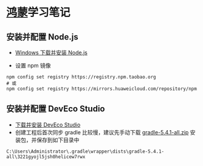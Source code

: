# [鸿蒙](https://developer.harmonyos.com/cn/documentation)学习笔记

## 安装并配置 Node.js

- [Windows 下载并安装 Node.js](https://developer.harmonyos.com/cn/develop/deveco-studio#download)

- 设置 npm 镜像

```shell
npm config set registry https://registry.npm.taobao.org
# 或
npm config set registry https://mirrors.huaweicloud.com/repository/npm
```

## 安装并配置 DevEco Studio

- [下载并安装 DevEco Studio](https://developer.harmonyos.com/cn/develop/deveco-studio#download)
- 创建工程后首次同步 gradle 比较慢，建议先手动下载 [gradle-5.4.1-all.zip](https://gradle.org/next-steps/?version=5.4.1&format=all) 安装包，并保存到如下目录中

```shell
C:\Users\Administrator\.gradle\wrapper\dists\gradle-5.4.1-all\3221gyojl5jsh0helicew7rwx
```
